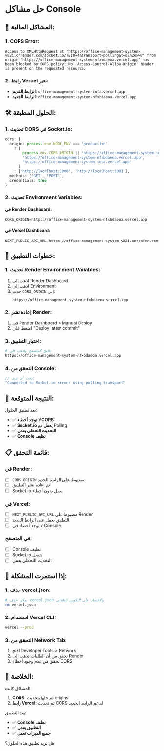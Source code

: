 # حل مشاكل Console

## 🚨 **المشاكل الحالية:**

### **1. CORS Error:**
```
Access to XMLHttpRequest at 'https://office-management-system-v82i.onrender.com/socket.io/?EIO=4&transport=polling&t=o2n2oww7' from origin 'https://office-management-system-nfxbdaeoa.vercel.app' has been blocked by CORS policy: No 'Access-Control-Allow-Origin' header is present on the requested resource.
```

### **2. رابط Vercel تغير:**
- **الرابط القديم**: `office-management-system-iota.vercel.app`
- **الرابط الجديد**: `office-management-system-nfxbdaeoa.vercel.app`

## 🛠️ **الحلول المطبقة:**

### **1. تحديث CORS في Socket.io:**
```typescript
cors: {
  origin: process.env.NODE_ENV === 'production' 
    ? [
        process.env.CORS_ORIGIN || 'https://office-management-system-iota.vercel.app',
        'https://office-management-system-nfxbdaeoa.vercel.app',
        'https://office-management-system-iota.vercel.app'
      ] 
    : ['http://localhost:3000', 'http://localhost:3001'],
  methods: ['GET', 'POST'],
  credentials: true
}
```

### **2. تحديث Environment Variables:**

#### **في Render Dashboard:**
```env
CORS_ORIGIN=https://office-management-system-nfxbdaeoa.vercel.app
```

#### **في Vercel Dashboard:**
```env
NEXT_PUBLIC_API_URL=https://office-management-system-v82i.onrender.com
```

## 🚀 **خطوات التطبيق:**

### **1. تحديث Render Environment Variables:**
1. اذهب إلى Render Dashboard
2. اذهب إلى Environment
3. حدث `CORS_ORIGIN` إلى:
   ```
   https://office-management-system-nfxbdaeoa.vercel.app
   ```

### **2. إعادة نشر Render:**
1. في Render Dashboard > Manual Deploy
2. اضغط على "Deploy latest commit"

### **3. اختبار التطبيق:**
```bash
# افتح المتصفح واذهب إلى:
https://office-management-system-nfxbdaeoa.vercel.app
```

### **4. التحقق من Console:**
```javascript
// يجب أن ترى:
"Connected to Socket.io server using polling transport"
```

## 🎯 **النتيجة المتوقعة:**

بعد تطبيق الحلول:
- ✅ **لا توجد أخطاء CORS**
- ✅ **Socket.io يعمل** مع Polling
- ✅ **التحديث اللحظي يعمل**
- ✅ **Console نظيف**

## 📋 **قائمة التحقق:**

### **في Render:**
- [ ] `CORS_ORIGIN` مضبوط على الرابط الجديد
- [ ] تم إعادة نشر التطبيق
- [ ] Socket.io يعمل بدون أخطاء

### **في Vercel:**
- [ ] `NEXT_PUBLIC_API_URL` مضبوط على Render
- [ ] التطبيق يعمل على الرابط الجديد
- [ ] لا توجد أخطاء في Console

### **في المتصفح:**
- [ ] Console نظيف
- [ ] Socket.io متصل
- [ ] التحديث اللحظي يعمل

## 🚨 **إذا استمرت المشكلة:**

### **1. حذف vercel.json:**
```bash
# يمكن حذف vercel.json والاعتماد على التكوين التلقائي
rm vercel.json
```

### **2. استخدام Vercel CLI:**
```bash
vercel --prod
```

### **3. التحقق من Network Tab:**
1. افتح Developer Tools > Network
2. تحقق من أن الطلبات تذهب إلى Render
3. تحقق من عدم وجود أخطاء CORS

## 🎉 **الخلاصة:**

المشاكل كانت:
1. **CORS**: تم حلها بتحديث origins
2. **رابط Vercel**: تم تحديث CORS ليدعم الرابط الجديد

بعد التطبيق:
- ✅ **Console نظيف**
- ✅ **التطبيق يعمل**
- ✅ **جميع الميزات تعمل**

هل تريد تطبيق هذه الحلول؟ 